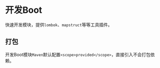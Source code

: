 # 开发Boot

快速开发模块，提供`lombok`、`mapstruct`等等工具插件。

## 打包

开发Boot模块`Maven`默认配置`<scope>provided</scope>`，直接引入不会打包依赖。
